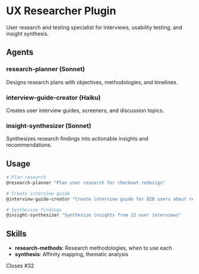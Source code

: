 # UX Researcher Plugin

User research and testing specialist for interviews, usability testing, and insight synthesis.

## Agents

### research-planner (Sonnet)
Designs research plans with objectives, methodologies, and timelines.

### interview-guide-creator (Haiku)
Creates user interview guides, screeners, and discussion topics.

### insight-synthesizer (Sonnet)
Synthesizes research findings into actionable insights and recommendations.

## Usage

```bash
# Plan research
@research-planner "Plan user research for checkout redesign"

# Create interview guide
@interview-guide-creator "Create interview guide for B2B users about reporting features"

# Synthesize findings
@insight-synthesizer "Synthesize insights from 12 user interviews"
```

## Skills

- **research-methods**: Research methodologies, when to use each
- **synthesis**: Affinity mapping, thematic analysis

Closes #32
